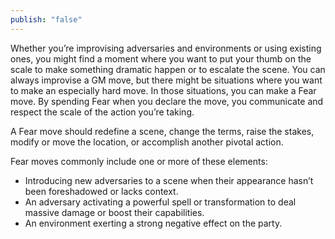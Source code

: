 ```yaml
---
publish: "false"
---
```

Whether you’re improvising adversaries and environments or using existing ones, you might find a moment where you want to put your thumb on the scale to make something dramatic happen or to escalate the scene. You can always improvise a GM move, but there might be situations where you want to make an especially hard move. In those situations, you can make a Fear move. By spending Fear when you declare the move, you communicate and respect the scale of the action you’re taking.

A Fear move should redefine a scene, change the terms, raise the stakes, modify or move the location, or accomplish another pivotal action.

Fear moves commonly include one or more of these elements:

- Introducing new adversaries to a scene when their appearance hasn’t been foreshadowed or lacks context.
- An adversary activating a powerful spell or transformation to deal massive damage or boost their capabilities.
- An environment exerting a strong negative effect on the party.
